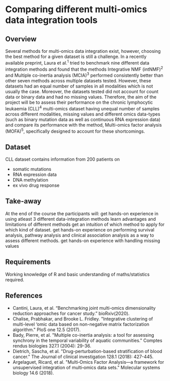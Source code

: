 # Comparing different multi-omics data integration tools

## Overview
Several methods for multi-omics data integration exist, however, choosing the best method for a given dataset is still a challenge. In a recently available preprint, Laura et al.<sup>1</sup> tried to benchmark nine different data integration methods and found that the methods Integrative NMF (intNMF)<sup>2</sup> and Multiple co-inertia analysis (MCIA)<sup>3</sup> performed consistently better than other seven methods across multiple datasets tested. However, these datasets had an equal number of samples in all modalities which is not usually the case. Moreover, the datasets tested did not account for count data or binary data and had no missing values. Therefore, the aim of the project will be to assess their performance on the chronic lymphocytic leukaemia (CLL)<sup>4</sup> multi-omics dataset having unequal number of samples across different modalities, missing values and different omics data-types (such as binary mutation data as well as continuous RNA expression data) and compare its performance with the method, Multi-omics factor analysis (MOFA)<sup>5</sup>, specifically designed to account for these shortcomings.

## Dataset
CLL dataset contains information from 200 patients on
- somatic mutations
- RNA expression data
- DNA methylation
- ex vivo drug response

## Take-away
At the end of the course the participants will:
get hands-on experience in using atleast 3 different data-integration methods
learn advantages and limitations of different methods
get an intuition of which method to apply for which kind of dataset.
get hands-on experience on performing survival analysis, pathway analysis and clinical association analysis as a way to assess different methods.
get hands-on experience with handling missing values

## Requirements
Working knowledge of R and basic understanding of maths/statistics required. 

## References
- Cantini, Laura, et al. “Benchmarking joint multi-omics dimensionality reduction approaches for cancer study.” bioRxiv(2020).
- Chalise, Prabhakar, and Brooke L. Fridley. "Integrative clustering of multi-level ‘omic data based on non-negative matrix factorization algorithm." PloS one 12.5 (2017).
- Bady, Pierre, et al. "Multiple co-inertia analysis: a tool for assessing synchrony in the temporal variability of aquatic communities." Comptes rendus biologies 327.1 (2004): 29-36.
- Dietrich, Sascha, et al. "Drug-perturbation-based stratification of blood cancer." The Journal of clinical investigation 128.1 (2018): 427-445.
- Argelaguet, Ricard, et al. "Multi‐Omics Factor Analysis—a framework for unsupervised integration of multi‐omics data sets." Molecular systems biology 14.6 (2018).
